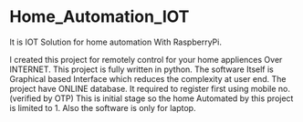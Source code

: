 # Home_Automation_IOT
It is IOT Solution for home automation With RaspberryPi.

I created this project for remotely control for your home appliences Over INTERNET.
This project is fully written in python.
The software Itself is Graphical based Interface which reduces the complexity at user end. 
The project have ONLINE database.
It required to register first using mobile no. (verified by OTP)
This is initial stage so the home Automated by this project is limited to 1. 
Also the software is only for laptop.
